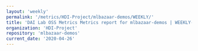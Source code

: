 ```yaml
---
layout: 'weekly'
permalink: '/metrics/HDI-Project/mlbazaar-demos/WEEKLY/'
title: 'DAI Lab OSS Metrics Metrics report for mlbazaar-demos | WEEKLY-REPORT-2020-04-26'
organization: 'HDI-Project'
repository: 'mlbazaar-demos'
current_date: '2020-04-26'
---
```

